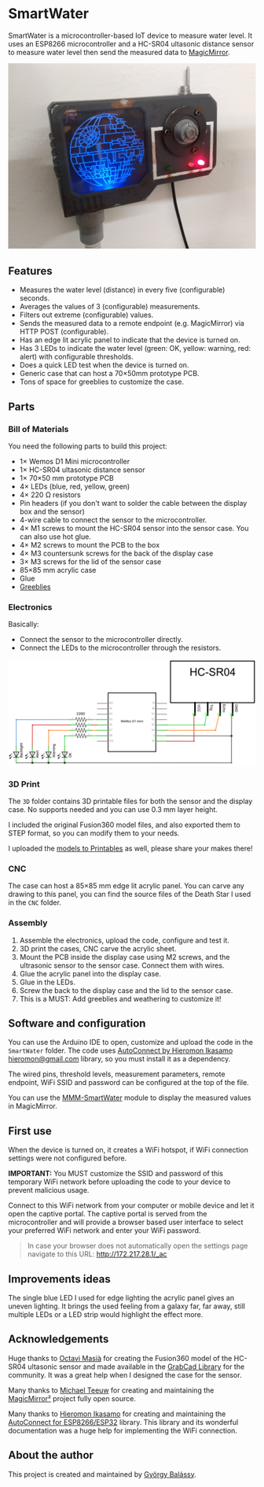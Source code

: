 # SmartWater

SmartWater is a microcontroller-based IoT device to measure water level. It uses an ESP8266 microcontroller and a HC-SR04 ultasonic distance sensor to measure water level then send the measured data to [MagicMirror](https://github.com/MichMich/MagicMirror/).

![Photo](./Photos/far.jpg)

## Features

- Measures the water level (distance) in every five (configurable) seconds.
- Averages the values of 3 (configurable) measurements.
- Filters out extreme (configurable) values.
- Sends the measured data to a remote endpoint (e.g. MagicMirror) via HTTP POST (configurable).
- Has an edge lit acrylic panel to indicate that the device is turned on.
- Has 3 LEDs to indicate the water level (green: OK, yellow: warning, red: alert) with configurable thresholds.
- Does a quick LED test when the device is turned on.
- Generic case that can host a 70×50mm prototype PCB.
- Tons of space for greeblies to customize the case.

## Parts

### Bill of Materials

You need the following parts to build this project:

- 1× Wemos D1 Mini microcontroller
- 1× HC-SR04 ultasonic distance sensor
- 1× 70×50 mm prototype PCB 
- 4× LEDs (blue, red, yellow, green)
- 4× 220 Ω resistors
- Pin headers (if you don't want to solder the cable between the display box and the sensor)
- 4-wire cable to connect the sensor to the microcontroller.
- 4× M1 screws to mount the HC-SR04 sensor into the sensor case. You can also use hot glue.
- 4× M2 screws to mount the PCB to the box
- 4× M3 countersunk screws for the back of the display case
- 3× M3 screws for the lid of the sensor case
- 85×85 mm acrylic case
- Glue
- [Greeblies](https://en.wikipedia.org/wiki/Greeble)

### Electronics

Basically:
- Connect the sensor to the microcontroller directly.
- Connect the LEDs to the microcontroller through the resistors.

![Wiring](./Wiring/schematic.png)

### 3D Print

The `3D` folder contains 3D printable files for both the sensor and the display case. No supports needed and you can use 0.3 mm layer height.

I included the original Fusion360 model files, and also exported them to STEP format, so you can modify them to your needs.

I uploaded the [models to Printables](https://www.printables.com/model/417389-sci-fi-project-box) as well, please share your makes there!

### CNC

The case can host a 85×85 mm edge lit acrylic panel. You can carve any drawing to this panel, you can find the source files of the Death Star I used in the `CNC` folder.

### Assembly

1. Assemble the electronics, upload the code, configure and test it.
2. 3D print the cases, CNC carve the acrylic sheet.
3. Mount the PCB inside the display case using M2 screws, and the ultrasonic sensor to the sensor case. Connect them with wires.
4. Glue the acrylic panel into the display case.
5. Glue in the LEDs.
6. Screw the back to the display case and the lid to the sensor case.
7. This is a MUST: Add greeblies and weathering to customize it!

## Software and configuration

You can use the Arduino IDE to open, customize and upload the code in the `SmartWater` folder. The code uses [AutoConnect by Hieromon Ikasamo <hieromon@gmail.com>](https://hieromon.github.io/AutoConnect/index.html) library, so you must install it as a dependency.

The wired pins, threshold levels, measurement parameters, remote endpoint, WiFi SSID and password can be configured at the top of the file. 

You can use the [MMM-SmartWater](https://github.com/balassy/MMM-SmartWater/blob/main/README.md) module to display the measured values in MagicMirror.

## First use

When the device is turned on, it creates a WiFi hotspot, if WiFi connection settings were not configured before. 

**IMPORTANT:** You MUST customize the SSID and password of this temporary WiFi network before uploading the code to your device to prevent malicious usage.

Connect to this WiFi network from your computer or mobile device and let it open the captive portal. The captive portal is served from the microcontroller and will provide a browser based user interface to select your preferred WiFi network and enter your WiFi password.

> In case your browser does not automatically open the settings page navigate to this URL: http://172.217.28.1/_ac

## Improvements ideas

The single blue LED I used for edge lighting the acrylic panel gives an uneven lighting. It brings the used feeling from a galaxy far, far away, still multiple LEDs or a LED strip would highlight the effect more.

## Acknowledgements

Huge thanks to [Octavi Masià](https://grabcad.com/octavi.masia-1) for creating the Fusion360 model of the HC-SR04 ultasonic sensor and made available in the [GrabCad Library](https://grabcad.com/library/ultrasonic-sensor-hc-sr04-1) for the community. It was a great help when I designed the case for the sensor.

Many thanks to [Michael Teeuw](https://github.com/MichMich) for creating and maintaining the [MagicMirror²](https://github.com/MichMich/MagicMirror/) project fully open source.

Many thanks to [Hieromon Ikasamo](https://github.com/Hieromon) for creating and maintaining the [AutoConnect for ESP8266/ESP32](https://hieromon.github.io/AutoConnect/index.html) library. This library and its wonderful documentation was a huge help for implementing the WiFi connection.

## About the author

This project is created and maintained by [György Balássy](https://www.linkedin.com/in/balassy).
